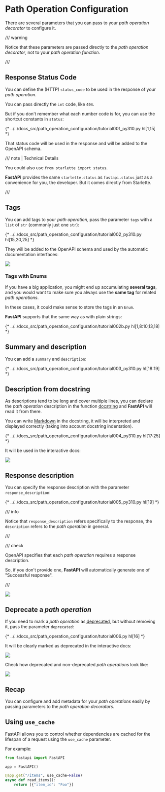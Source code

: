 # Path Operation Configuration

There are several parameters that you can pass to your *path operation decorator* to configure it.

/// warning

Notice that these parameters are passed directly to the *path operation decorator*, not to your *path operation function*.

///

## Response Status Code

You can define the (HTTP) `status_code` to be used in the response of your *path operation*.

You can pass directly the `int` code, like `404`.

But if you don't remember what each number code is for, you can use the shortcut constants in `status`:

{* ../../docs_src/path_operation_configuration/tutorial001_py310.py hl[1,15] *}

That status code will be used in the response and will be added to the OpenAPI schema.

/// note | Technical Details

You could also use `from starlette import status`.

**FastAPI** provides the same `starlette.status` as `fastapi.status` just as a convenience for you, the developer. But it comes directly from Starlette.

///

## Tags

You can add tags to your *path operation*, pass the parameter `tags` with a `list` of `str` (commonly just one `str`):

{* ../../docs_src/path_operation_configuration/tutorial002_py310.py hl[15,20,25] *}

They will be added to the OpenAPI schema and used by the automatic documentation interfaces:

<img src="/img/tutorial/path-operation-configuration/image01.png">

### Tags with Enums

If you have a big application, you might end up accumulating **several tags**, and you would want to make sure you always use the **same tag** for related *path operations*.

In these cases, it could make sense to store the tags in an `Enum`.

**FastAPI** supports that the same way as with plain strings:

{* ../../docs_src/path_operation_configuration/tutorial002b.py hl[1,8:10,13,18] *}

## Summary and description

You can add a `summary` and `description`:

{* ../../docs_src/path_operation_configuration/tutorial003_py310.py hl[18:19] *}

## Description from docstring

As descriptions tend to be long and cover multiple lines, you can declare the *path operation* description in the function <abbr title="a multi-line string as the first expression inside a function (not assigned to any variable) used for documentation">docstring</abbr> and **FastAPI** will read it from there.

You can write <a href="https://en.wikipedia.org/wiki/Markdown" class="external-link" target="_blank">Markdown</a> in the docstring, it will be interpreted and displayed correctly (taking into account docstring indentation).

{* ../../docs_src/path_operation_configuration/tutorial004_py310.py hl[17:25] *}

It will be used in the interactive docs:

<img src="/img/tutorial/path-operation-configuration/image02.png">

## Response description

You can specify the response description with the parameter `response_description`:

{* ../../docs_src/path_operation_configuration/tutorial005_py310.py hl[19] *}

/// info

Notice that `response_description` refers specifically to the response, the `description` refers to the *path operation* in general.

///

/// check

OpenAPI specifies that each *path operation* requires a response description.

So, if you don't provide one, **FastAPI** will automatically generate one of "Successful response".

///

<img src="/img/tutorial/path-operation-configuration/image03.png">

## Deprecate a *path operation*

If you need to mark a *path operation* as <abbr title="obsolete, recommended not to use it">deprecated</abbr>, but without removing it, pass the parameter `deprecated`:

{* ../../docs_src/path_operation_configuration/tutorial006.py hl[16] *}

It will be clearly marked as deprecated in the interactive docs:

<img src="/img/tutorial/path-operation-configuration/image04.png">

Check how deprecated and non-deprecated *path operations* look like:

<img src="/img/tutorial/path-operation-configuration/image05.png">

## Recap

You can configure and add metadata for your *path operations* easily by passing parameters to the *path operation decorators*.

## Using `use_cache`

FastAPI allows you to control whether dependencies are cached for the lifespan of a request using the `use_cache` parameter.

For example:

```python
from fastapi import FastAPI

app = FastAPI()

@app.get("/items", use_cache=False)
async def read_items():
    return [{"item_id": "Foo"}]
